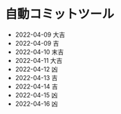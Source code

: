 # 自動コミットツール
- 2022-04-09 大吉
- 2022-04-09 吉
- 2022-04-10 末吉
- 2022-04-11 大吉
- 2022-04-12 凶
- 2022-04-13 吉
- 2022-04-14 吉
- 2022-04-15 凶
- 2022-04-16 凶
